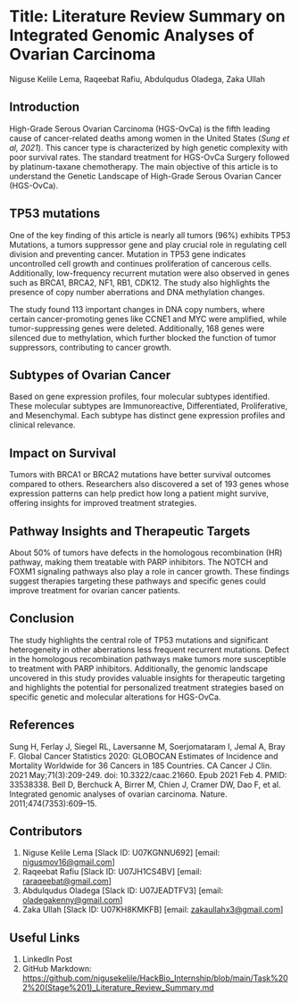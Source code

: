 # Title: Literature Review Summary on Integrated Genomic Analyses of Ovarian Carcinoma

Niguse Kelile Lema, Raqeebat Rafiu, Abdulqudus Oladega, Zaka Ullah 

## Introduction

High-Grade Serous Ovarian Carcinoma (HGS-OvCa) is the fifth leading cause of cancer-related deaths among women in the United States (*Sung et al, 2021*). This cancer type is characterized by high genetic complexity with poor survival rates. The standard treatment for HGS-OvCa Surgery followed by platinum-taxane chemotherapy. The main objective of this article is to understand the Genetic Landscape of High-Grade Serous Ovarian Cancer (HGS-OvCa).

## TP53 mutations
One of the key finding of this article is nearly all tumors (96%) exhibits TP53 Mutations, a tumors suppressor gene and play crucial role in regulating cell division and preventing cancer. Mutation in TP53 gene indicates uncontrolled cell growth and continues proliferation of cancerous cells. Additionally, low-frequency recurrent mutation were also observed in genes such as BRCA1, BRCA2, NF1, RB1, CDK12. The study also highlights the presence of copy number aberrations and DNA methylation changes.

The study found 113 important changes in DNA copy numbers, where certain cancer-promoting genes like CCNE1 and MYC were amplified, while tumor-suppressing genes were deleted. Additionally, 168 genes were silenced due to methylation, which further blocked the function of tumor suppressors, contributing to cancer growth.

## Subtypes of Ovarian Cancer
Based on gene expression profiles, four molecular subtypes identified. These molecular subtypes are Immunoreactive, Differentiated, Proliferative, and Mesenchymal. Each subtype has distinct gene expression profiles and clinical relevance.

## Impact on Survival
Tumors with BRCA1 or BRCA2 mutations have better survival outcomes compared to others. Researchers also discovered a set of 193 genes whose expression patterns can help predict how long a patient might survive, offering insights for improved treatment strategies.

## Pathway Insights and Therapeutic Targets
About 50% of tumors have defects in the homologous recombination (HR) pathway, making them treatable with PARP inhibitors. The NOTCH and FOXM1 signaling pathways also play a role in cancer growth. These findings suggest therapies targeting these pathways and specific genes could improve treatment for ovarian cancer patients.

## Conclusion
The study highlights the central role of TP53 mutations and significant heterogeneity in other aberrations less frequent recurrent mutations. Defect in the homologous recombination pathways make tumors more susceptible to treatment with PARP inhibitors. Additionally, the genomic landscape uncovered in this study provides valuable insights for therapeutic targeting and highlights the potential for personalized treatment strategies based on specific genetic and molecular alterations for HGS-OvCa.

## References
Sung H, Ferlay J, Siegel RL, Laversanne M, Soerjomataram I, Jemal A, Bray F. Global Cancer Statistics 2020: GLOBOCAN Estimates of Incidence and Mortality Worldwide for 36 Cancers in 185 Countries. CA Cancer J Clin. 2021 May;71(3):209-249. doi: 10.3322/caac.21660. Epub 2021 Feb 4. PMID: 33538338.
Bell D, Berchuck A, Birrer M, Chien J, Cramer DW, Dao F, et al. Integrated genomic analyses of ovarian carcinoma. Nature. 2011;474(7353):609–15. 

## Contributors
1.	Niguse Kelile Lema [Slack ID: U07KGNNU692] [email: nigusmov16@gmail.com]
2.	Raqeebat Rafiu [Slack ID: U07JH1CS4BV] [email: raraqeebat@gmail.com]
3.  Abdulqudus Oladega [Slack ID: U07JEADTFV3] [email: oladegakenny@gmail.com]
4.  Zaka Ullah [Slack ID: U07KH8KMKFB] [email: zakaullahx3@gmail.com]

## Useful Links 
1.	LinkedIn Post 
2.	GitHub Markdown: https://github.com/nigusekelile/HackBio_Internship/blob/main/Task%202%20(Stage%201)_Literature_Review_Summary.md

